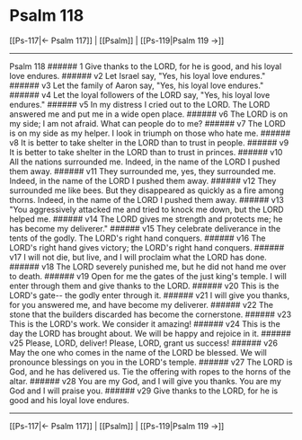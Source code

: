 # Psalm 118

[[Ps-117|← Psalm 117]] | [[Psalm]] | [[Ps-119|Psalm 119 →]]
***

Psalm 118 ###### 1 Give thanks to the LORD, for he is good, and his loyal love endures. ###### v2 Let Israel say, "Yes, his loyal love endures." ###### v3 Let the family of Aaron say, "Yes, his loyal love endures." ###### v4 Let the loyal followers of the LORD say, "Yes, his loyal love endures." ###### v5 In my distress I cried out to the LORD. The LORD answered me and put me in a wide open place. ###### v6 The LORD is on my side; I am not afraid. What can people do to me? ###### v7 The LORD is on my side as my helper. I look in triumph on those who hate me. ###### v8 It is better to take shelter in the LORD than to trust in people. ###### v9 It is better to take shelter in the LORD than to trust in princes. ###### v10 All the nations surrounded me. Indeed, in the name of the LORD I pushed them away. ###### v11 They surrounded me, yes, they surrounded me. Indeed, in the name of the LORD I pushed them away. ###### v12 They surrounded me like bees. But they disappeared as quickly as a fire among thorns. Indeed, in the name of the LORD I pushed them away. ###### v13 "You aggressively attacked me and tried to knock me down, but the LORD helped me. ###### v14 The LORD gives me strength and protects me; he has become my deliverer." ###### v15 They celebrate deliverance in the tents of the godly. The LORD's right hand conquers. ###### v16 The LORD's right hand gives victory; the LORD's right hand conquers. ###### v17 I will not die, but live, and I will proclaim what the LORD has done. ###### v18 The LORD severely punished me, but he did not hand me over to death. ###### v19 Open for me the gates of the just king's temple. I will enter through them and give thanks to the LORD. ###### v20 This is the LORD's gate-- the godly enter through it. ###### v21 I will give you thanks, for you answered me, and have become my deliverer. ###### v22 The stone that the builders discarded has become the cornerstone. ###### v23 This is the LORD's work. We consider it amazing! ###### v24 This is the day the LORD has brought about. We will be happy and rejoice in it. ###### v25 Please, LORD, deliver! Please, LORD, grant us success! ###### v26 May the one who comes in the name of the LORD be blessed. We will pronounce blessings on you in the LORD's temple. ###### v27 The LORD is God, and he has delivered us. Tie the offering with ropes to the horns of the altar. ###### v28 You are my God, and I will give you thanks. You are my God and I will praise you. ###### v29 Give thanks to the LORD, for he is good and his loyal love endures.

***
[[Ps-117|← Psalm 117]] | [[Psalm]] | [[Ps-119|Psalm 119 →]]
